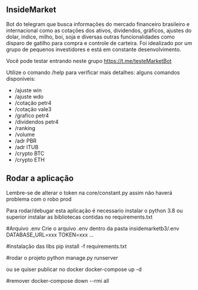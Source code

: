 ## InsideMarket 
Bot do telegram que busca informações do mercado financeiro brasileiro e internacional como as cotações
dos ativos, dividendos, gráficos, ajustes do dolar, indice, milho, boi, soja e diversas outras funcionalidades
como disparo de gatilho para compra e controle de carteira.
Foi idealizado por um grupo de pequenos investidores e está em constante desenvolvimento.

Você pode testar entrando neste grupo
https://t.me/testeMarketBot

Utilize o comando /help para verificar mais detalhes:
alguns comandos disponíveis:
 - /ajuste win
 - /ajuste wdo
 - /cotação petr4
 - /cotação vale3
 - /grafico petr4
 - /dividendos petr4
 - /ranking
 - /volume
 - /adr PBR
 - /adr ITUB
 - /crypto BTC
 - /crypto ETH



## Rodar a aplicação
Lembre-se de alterar o token na core/constant.py assim não haverá problema com o robo
prod

Para rodar/debugar esta aplicação é necessario instalar o python 3.8 ou superior
instalar as bibliotecas contidas no requirements.txt

#Arquivo .env
Crie o arquivo .env dentro da pasta insidemarketb3/.env
DATABASE_URL=xxx
TOKEN=xxx
...


#instalação das libs
pip install -f requirements.txt

#rodar o projeto
python manage.py runserver

ou se quiser publicar no docker
docker-compose up -d

#remover
docker-compose down --rmi all
